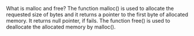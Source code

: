 What is malloc and free?
The function malloc() is used to allocate
the requested size of bytes and it returns a pointer to
the first byte of allocated memory.
It returns null pointer, if fails. The function free() is
used to deallocate the allocated memory by malloc().
